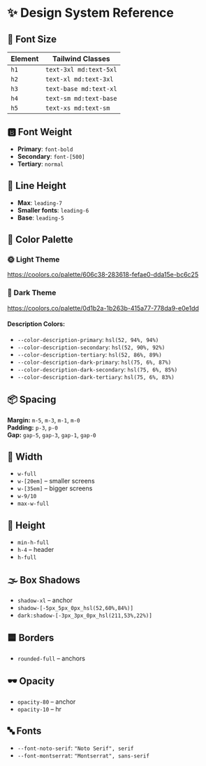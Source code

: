 # ✨ Design System Reference

## 📏 Font Size

| Element | Tailwind Classes       |
| ------- | ---------------------- |
| `h1`    | `text-3xl md:text-5xl` |
| `h2`    | `text-xl md:text-3xl`  |
| `h3`    | `text-base md:text-xl` |
| `h4`    | `text-sm md:text-base` |
| `h5`    | `text-xs md:text-sm`   |

## 🅱️ Font Weight

- **Primary**: `font-bold`
- **Secondary**: `font-[500]`
- **Tertiary**: `normal`

## 📐 Line Height

- **Max**: `leading-7`
- **Smaller fonts**: `leading-6`
- **Base**: `leading-5`

## 🎨 Color Palette

### 🌞 Light Theme

https://coolors.co/palette/606c38-283618-fefae0-dda15e-bc6c25

### 🌚 Dark Theme

https://coolors.co/palette/0d1b2a-1b263b-415a77-778da9-e0e1dd

#### Description Colors:

- `--color-description-primary`: `hsl(52, 94%, 94%)`
- `--color-description-secondary`: `hsl(52, 90%, 92%)`
- `--color-description-tertiary`: `hsl(52, 86%, 89%)`
- `--color-description-dark-primary`: `hsl(75, 6%, 87%)`
- `--color-description-dark-secondary`: `hsl(75, 6%, 85%)`
- `--color-description-dark-tertiary`: `hsl(75, 6%, 83%)`

## 📦 Spacing

**Margin:** `m-5`, `m-3`, `m-1`, `m-0`  
**Padding:** `p-3`, `p-0`  
**Gap:** `gap-5`, `gap-3`, `gap-1`, `gap-0`

## 📏 Width

- `w-full`
- `w-[20em]` – smaller screens
- `w-[35em]` – bigger screens
- `w-9/10`
- `max-w-full`

## 📏 Height

- `min-h-full`
- `h-4` – header
- `h-full`

## 🌫️ Box Shadows

- `shadow-xl` – anchor
- `shadow-[-5px_5px_0px_hsl(52,60%,84%)]`
- `dark:shadow-[-3px_3px_0px_hsl(211,53%,22%)]`

## 🟦 Borders

- `rounded-full` – anchors

## 🕶️ Opacity

- `opacity-80` – anchor
- `opacity-10` – hr

## 🔤 Fonts

- `--font-noto-serif`: `"Noto Serif", serif`
- `--font-montserrat`: `"Montserrat", sans-serif`
